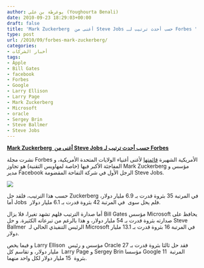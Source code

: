 ```yaml
---
author: يوغرطة بن علي (Youghourta Benali)
date: 2010-09-23 18:29:03+00:00
draft: false
title: 'Mark Zuckerberg  أغنى من Steve Jobs حسب أحدث ترتيب لـ Forbes '
type: post
url: /2010/09/forbes-mark-zuckerberg/
categories:
- أخبار الشركات
tags:
- Apple
- Bill Gates
- facebook
- Forbes
- Google
- Larry Ellison
- Larry Page
- Mark Zuckerberg
- Microsoft
- oracle
- Sergey Brin
- Steve Ballmer
- Steve Jobs
---
```


**[Mark Zuckerberg  أغنى من Steve Jobs حسب أحدث ترتيب لـ Forbes](https://www.it-scoop.com/2010/09/forbes-mark-zuckerberg/)**




نشرت مجلة Forbes الأمريكية الشهيرة [قائمتها](http://www.forbes.com/wealth/forbes-400/list) لأغنى أغنياء الولايات المتحدة الأمريكية، و المفاجئة الأكبر فيها (خاصة لمهاويس التقنية) هو تجاوز Mark Zuckerberg مؤسس و مدير Facebook الرجل الأول في شركة التفاحة المقضومة Steve Jobs.




[![](https://www.it-scoop.com/wp-content/uploads/2010/07/facebook-mark-zuckerberg.jpg)
](https://www.it-scoop.com/2010/09/forbes-mark-zuckerberg/)


حسب هذا الترتيب، فلقد حل Zuckerberg في المرتبة 35 بثروة قدرت بـ 6.9 مليار دولار، أما Jobs  فلم يحل سوى  في المرتبة 42 بثروة قدرت بـ 6.1 مليار دولار.

أما صدارة الترتيب فلهم تشهد تغيرا، فلا يزال Bill Gates مؤسس Microsoft يحافظ على صدارته بثروة قدرت بـ 54 مليار دولار، و هذا بالرغم من تبرعاته الكثيرة. و حل Steve Ballmer  الرئيس التنفيذي الحالي لـ Microsoft في المرتبة 16 بثروة قدرت بـ 13.1 مليار دولار.

و فيما يخص Larry Ellison  مؤسس و رئيس Oracle فقد حل ثالثا بثروة قدرت بـ 27 مليار دولار، و تقاسم كل  Larry Page و Sergey Brin مؤسسا Google المرتبة  11 بثروة  15 مليار دولار لكل واحد منهما.
